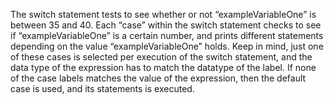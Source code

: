 The switch statement tests to see whether or not “exampleVariableOne” is between 35 and 40. Each “case” within the switch statement checks to see if “exampleVariableOne” is a certain number, and prints different statements depending on the value “exampleVariableOne” holds. Keep in mind, just one of these cases is selected per execution of the switch statement, and the data type of the expression has to match the datatype of the label. If none of the case labels matches the value of the expression, then the default case is used, and its statements is executed.

